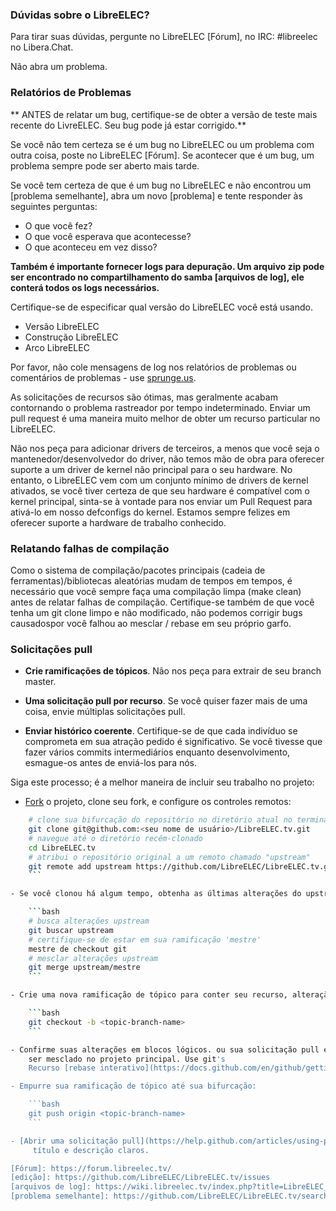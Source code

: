 ### Dúvidas sobre o LibreELEC?

Para tirar suas dúvidas, pergunte no LibreELEC [Fórum], no IRC:
\#libreelec no Libera.Chat.

Não abra um problema.

### Relatórios de Problemas

** ANTES de relatar um bug, certifique-se de obter a versão de teste mais recente do
LivreELEC. Seu bug pode já estar corrigido.**

Se você não tem certeza se é um bug no LibreELEC ou um problema com
outra coisa, poste no LibreELEC [Fórum]. Se acontecer que é
um bug, um problema sempre pode ser aberto mais tarde.

Se você tem certeza de que é um bug no LibreELEC e não encontrou um [problema semelhante], abra um novo [problema]
e tente responder às seguintes perguntas:
- O que você fez?
- O que você esperava que acontecesse?
- O que aconteceu em vez disso?

**Também é importante fornecer logs para depuração.
Um arquivo zip pode ser encontrado no compartilhamento do samba [arquivos de log], ele conterá todos os logs necessários.**

Certifique-se de especificar qual versão do LibreELEC você está usando.
- Versão LibreELEC
- Construção LibreELEC
- Arco LibreELEC

Por favor, não cole mensagens de log nos relatórios de problemas ou comentários de problemas - use
[sprunge.us](http://sprunge.us).

As solicitações de recursos são ótimas, mas geralmente acabam contornando o problema
rastreador por tempo indeterminado. Enviar um pull request é uma maneira muito melhor de obter um
recurso particular no LibreELEC.

Não nos peça para adicionar drivers de terceiros, a menos que você seja o mantenedor/desenvolvedor do driver,
não temos mão de obra para oferecer suporte a um driver de kernel não principal para o seu hardware.
No entanto, o LibreELEC vem com um conjunto mínimo de drivers de kernel ativados, se você tiver certeza de que seu hardware
é compatível com o kernel principal, sinta-se à vontade para nos enviar um Pull Request para ativá-lo em nosso
defconfigs do kernel. Estamos sempre felizes em oferecer suporte a hardware de trabalho conhecido.

### Relatando falhas de compilação

Como o sistema de compilação/pacotes principais (cadeia de ferramentas)/bibliotecas aleatórias mudam de tempos em tempos, é necessário
que você sempre faça uma compilação limpa (make clean) antes de relatar falhas de compilação. Certifique-se também de que você
tenha um git clone limpo e não modificado, não podemos corrigir bugs causados ​​por você falhou ao mesclar / rebase em
seu próprio garfo.

### Solicitações pull

- **Crie ramificações de tópicos**. Não nos peça para extrair de seu branch master.

- **Uma solicitação pull por recurso**. Se você quiser fazer mais de uma coisa, envie
   múltiplas solicitações pull.

- **Enviar histórico coerente**. Certifique-se de que cada indivíduo se comprometa em sua atração
   pedido é significativo. Se você tivesse que fazer vários commits intermediários enquanto
   desenvolvimento, esmague-os antes de enviá-los para nós.

Siga este processo; é a melhor maneira de incluir seu trabalho no projeto:

- [Fork](http://help.github.com/fork-a-repo/) o projeto, clone seu fork,
    e configure os controles remotos:

```bash
    # clone sua bifurcação do repositório no diretório atual no terminal
    git clone git@github.com:<seu nome de usuário>/LibreELEC.tv.git
    # navegue até o diretório recém-clonado
    cd LibreELEC.tv
    # atribui o repositório original a um remoto chamado "upstream"
    git remote add upstream https://github.com/LibreELEC/LibreELEC.tv.git
    ```

- Se você clonou há algum tempo, obtenha as últimas alterações do upstream:

    ```bash
    # busca alterações upstream
    git buscar upstream
    # certifique-se de estar em sua ramificação 'mestre'
    mestre de checkout git
    # mesclar alterações upstream
    git merge upstream/mestre
    ```

- Crie uma nova ramificação de tópico para conter seu recurso, alteração ou correção:

    ```bash
    git checkout -b <topic-branch-name>
    ```

- Confirme suas alterações em blocos lógicos. ou sua solicitação pull é improvável
    ser mesclado no projeto principal. Use git's
    Recurso [rebase interativo](https://docs.github.com/en/github/getting-started-with-github/about-git-rebase) para organizar seus commits antes de torná-los públicos.

- Empurre sua ramificação de tópico até sua bifurcação:

    ```bash
    git push origin <topic-branch-name>
    ```

- [Abrir uma solicitação pull](https://help.github.com/articles/using-pull-requests) com um
     título e descrição claros.

[Fórum]: https://forum.libreelec.tv/
[edição]: https://github.com/LibreELEC/LibreELEC.tv/issues
[arquivos de log]: https://wiki.libreelec.tv/index.php?title=LibreELEC_FAQ#Support_Logs
[problema semelhante]: https://github.com/LibreELEC/LibreELEC.tv/search?&ref=cmdform&type=Issues
